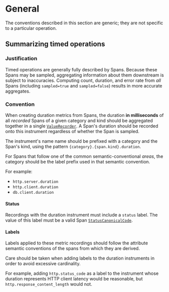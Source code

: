 # General

The conventions described in this section are generic; they are not specific to a
particular operation.

## Summarizing timed operations

### Justification

Timed operations are generally fully described by Spans. Because these Spans may be
sampled, aggregating information about them downstream is subject to inaccuracies.
Computing count, duration, and error rate from _all_ Spans (including `sampled=true` and
`sampled=false`) results in more accurate aggregates.

### Convention

When creating duration metrics from Spans, the duration **in milliseconds** of all
_recorded_ Spans of a given category and kind should be aggregated together in a single
[`ValueRecorder`](../api.md#valuerecorder).  A Span's duration should be recorded onto
this instrument regardless of whether the Span is sampled.

The instrument's name name should be prefixed with a category and the Span's kind,
using the pattern `{category}.{span.kind}.duration`.

For Spans that follow one of the common semantic-conventional _areas_, the category
should be the label prefix used in that semantic convention.

For example:

* `http.server.duration`
* `http.client.duration`
* `db.client.duration`

#### Status

Recordings with the duration instrument must include a `status` label. The value of this
label must be a valid Span [`StatusCanonicalCode`](../../trace/api.md#statuscanonicalcode).

#### Labels

Labels applied to these metric recordings should follow the attribute semantic conventions
of the spans from which they are derived.

Care should be taken when adding labels to the duration instruments in order to avoid
excessive cardinality.

For example, adding `http.status_code` as a label to the instrument whose duration
represents HTTP client latency would be reasonable, but `http.response_content_length` would not.
